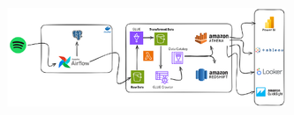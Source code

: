 ![image](https://github.com/HK-0811/spotify-data-pipeline/blob/master/assets/SpotifyDataPipeline.png)
